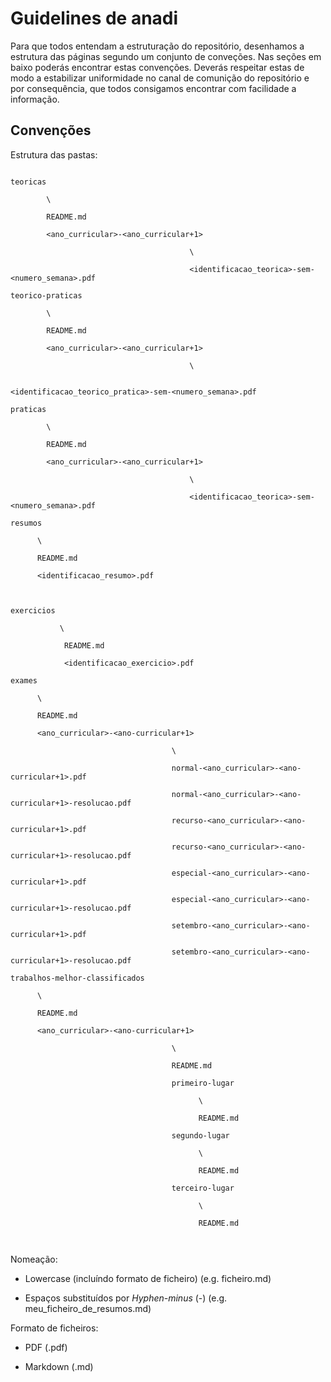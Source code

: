 # Guidelines de anadi



Para que todos entendam a estruturação do repositório, desenhamos a estrutura das páginas segundo um conjunto de conveções. Nas seções em baixo poderás encontrar estas convenções. Deverás respeitar estas de modo a estabilizar uniformidade no canal de comunição do repositório e por consequência, que todos consigamos encontrar com facilidade a informação.



## Convenções



Estrutura das pastas:



```

teoricas

        \

        README.md

        <ano_curricular>-<ano_curricular+1>

                                        \

                                        <identificacao_teorica>-sem-<numero_semana>.pdf

teorico-praticas

        \

        README.md

        <ano_curricular>-<ano_curricular+1>

                                        \

                                        <identificacao_teorico_pratica>-sem-<numero_semana>.pdf

praticas

        \

        README.md

        <ano_curricular>-<ano_curricular+1>

                                        \

                                        <identificacao_teorica>-sem-<numero_semana>.pdf

resumos

      \

      README.md

      <identificacao_resumo>.pdf



exercicios

           \

            README.md

            <identificacao_exercicio>.pdf

exames

      \

      README.md

      <ano_curricular>-<ano-curricular+1>

                                    \

                                    normal-<ano_curricular>-<ano-curricular+1>.pdf

                                    normal-<ano_curricular>-<ano-curricular+1>-resolucao.pdf

                                    recurso-<ano_curricular>-<ano-curricular+1>.pdf

                                    recurso-<ano_curricular>-<ano-curricular+1>-resolucao.pdf

                                    especial-<ano_curricular>-<ano-curricular+1>.pdf

                                    especial-<ano_curricular>-<ano-curricular+1>-resolucao.pdf

                                    setembro-<ano_curricular>-<ano-curricular+1>.pdf

                                    setembro-<ano_curricular>-<ano-curricular+1>-resolucao.pdf

trabalhos-melhor-classificados

      \

      README.md

      <ano_curricular>-<ano-curricular+1>

                                    \

                                    README.md

                                    primeiro-lugar

                                          \

                                          README.md

                                    segundo-lugar

                                          \

                                          README.md

                                    terceiro-lugar

                                          \

                                          README.md

      

```



Nomeação:



- Lowercase (incluíndo formato de ficheiro) (e.g. ficheiro.md)

- Espaços substituídos por *Hyphen-minus* (-) (e.g. meu_ficheiro_de_resumos.md)



Formato de ficheiros:



- PDF (.pdf)

- Markdown (.md)

